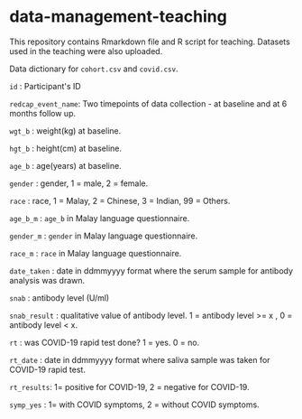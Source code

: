 # data-management-teaching

This repository contains Rmarkdown file and R script for teaching. Datasets used in the teaching were also uploaded.  

Data dictionary for `cohort.csv` and `covid.csv`.

`id` : Participant's ID

`redcap_event_name`: Two timepoints of data collection - at baseline and at 6 months follow up.

`wgt_b` : weight(kg) at baseline.

`hgt_b` : height(cm) at baseline.

`age_b` : age(years) at baseline. 

`gender` : gender, 1 =  male, 2 = female.

`race` : race, 1 = Malay, 2 = Chinese,  3 = Indian, 99 =  Others.

`age_b_m` : `age_b` in Malay language questionnaire.

`gender_m` : `gender` in Malay language questionnaire.

`race_m` : `race` in Malay language questionnaire.

`date_taken` : date in ddmmyyyy format where the serum sample for antibody analysis was drawn. 

`snab` : antibody level (U/ml)

`snab_result` : qualitative value of antibody level. 1 = antibody level >= x , 0 = antibody level < x.

`rt` : was COVID-19 rapid test done? 1 = yes. 0 = no.

`rt_date` : date in ddmmyyyy format where saliva sample was taken for COVID-19 rapid test.

`rt_results`: 1= positive for COVID-19, 2 =  negative for COVID-19.

`symp_yes` : 1= with COVID symptoms, 2 = without COVID symptoms.
